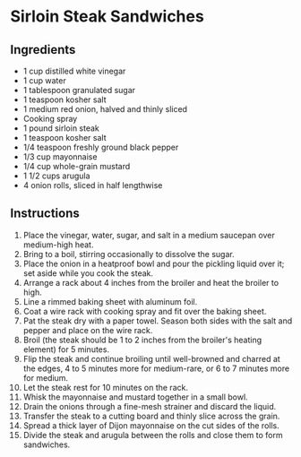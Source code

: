 # Sirloin Steak Sandwiches

## Ingredients

- 1 cup distilled white vinegar
- 1 cup water
- 1 tablespoon granulated sugar
- 1 teaspoon kosher salt
- 1 medium red onion, halved and thinly sliced
- Cooking spray
- 1 pound sirloin steak
- 1 teaspoon kosher salt
- 1/4 teaspoon freshly ground black pepper
- 1/3 cup mayonnaise
- 1/4 cup whole-grain mustard
- 1 1/2 cups arugula
- 4 onion rolls, sliced in half lengthwise

## Instructions


1. Place the vinegar, water, sugar, and salt in a medium saucepan over medium-high heat. 
2. Bring to a boil, stirring occasionally to dissolve the sugar. 
3. Place the onion in a heatproof bowl and pour the pickling liquid over it; set aside while you cook the steak.
4. Arrange a rack about 4 inches from the broiler and heat the broiler to high. 
5. Line a rimmed baking sheet with aluminum foil. 
6. Coat a wire rack with cooking spray and fit over the baking sheet.
7. Pat the steak dry with a paper towel. Season both sides with the salt and pepper and place on the wire rack.
8. Broil (the steak should be 1 to 2 inches from the broiler's heating element) for 5 minutes. 
9. Flip the steak and continue broiling until well-browned and charred at the edges, 4 to 5 minutes more for medium-rare, or 6 to 7 minutes more for medium.
10. Let the steak rest for 10 minutes on the rack.
11. Whisk the mayonnaise and mustard together in a small bowl. 
12. Drain the onions through a fine-mesh strainer and discard the liquid. 
13. Transfer the steak to a cutting board and thinly slice across the grain.
14. Spread a thick layer of Dijon mayonnaise on the cut sides of the rolls.
15. Divide the steak and arugula between the rolls and close them to form sandwiches.